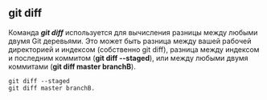 ## git diff

Команда ***git diff*** используется для вычисления разницы между любыми двумя Git деревьями. Это может быть разница между вашей рабочей директорией и индексом (собственно git diff), разница между индексом и последним коммитом (**git diff --staged**), или между любыми двумя коммитами (**git diff master branchB**).

```bash=
git diff --staged
git diff master branchB.
```